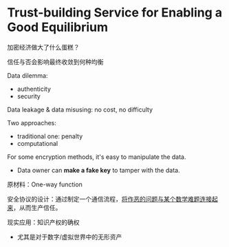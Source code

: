 # Trust-building Service for Enabling a Good Equilibrium

加密经济做大了什么蛋糕？

信任与否会影响最终收敛到何种均衡



Data dilemma:

- authenticity
- security

Data leakage & data misusing: no cost, no difficulty

Two approaches:

- traditional one: penalty
- computational

For some encryption methods, it's easy to manipulate the data.

- Data owner can **make a fake key** to tamper with the data.



原材料：One-way function

安全协议的设计：通过制定一个通信流程，<u>将作恶的问题与某个数学难题连接起来</u>，从而生产信任。

现实应用：知识产权的确权

- 尤其是对于数字/虚拟世界中的无形资产

















